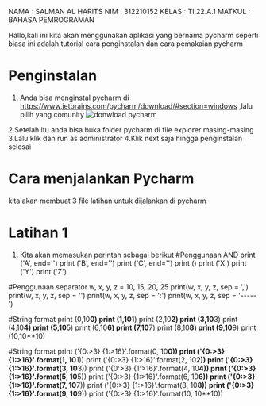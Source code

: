 NAMA   : SALMAN AL HARITS
NIM    : 312210152
KELAS  : TI.22.A.1
MATKUL : BAHASA PEMROGRAMAN

Hallo,kali ini kita akan menggunakan aplikasi yang bernama pycharm
seperti biasa ini adalah tutorial cara penginstalan dan cara pemakaian pycharm

# Penginstalan
1. Anda bisa menginstal pycharm  di https://www.jetbrains.com/pycharm/download/#section=windows ,lalu pilih yang comunity
  ![donwload pycharm](https://user-images.githubusercontent.com/115677440/199348035-9a98cc4a-51e5-412f-9062-dde6764e2ab2.png)
  
2.Setelah itu anda bisa buka folder pycharm di file explorer masing-masing
3.Lalu klik dan run as administrator
4.Klik next saja hingga penginstalan selesai

# Cara menjalankan Pycharm
kita akan membuat 3 file latihan untuk dijalankan di pycharm

# Latihan 1
1. Kita akan memasukan perintah sebagai berikut
  #Penggunaan AND
print ('A', end='')
print ('B', end='')
print ('C', end='')
print ()
print ('X')
print ('Y')
print ('Z')

#Penggunaan separator
w, x, y, z = 10, 15, 20, 25
print(w, x, y, z, sep = ',')
print(w, x, y, z, sep = '')
print(w, x, y, z, sep = ':')
print(w, x, y, z, sep = '-----')

#String format
print (0,10**0)
print (1,10**1)
print (2,10**2)
print (3,10**3)
print (4,10**4)
print (5,10**5)
print (6,10**6)
print (7,10**7)
print (8,10**8)
print (9,10**9)
print (10,10**10)

#String format
print ('{0:>3} {1:>16}'.format(0, 10**0))
print ('{0:>3} {1:>16}'.format(1, 10**1))
print ('{0:>3} {1:>16}'.format(2, 10**2))
print ('{0:>3} {1:>16}'.format(3, 10**3))
print ('{0:>3} {1:>16}'.format(4, 10**4))
print ('{0:>3} {1:>16}'.format(5, 10**5))
print ('{0:>3} {1:>16}'.format(6, 10**6))
print ('{0:>3} {1:>16}'.format(7, 10**7))
print ('{0:>3} {1:>16}'.format(8, 10**8))
print ('{0:>3} {1:>16}'.format(9, 10**9))
print ('{0:>3} {1:>16}'.format(10, 10**10))
